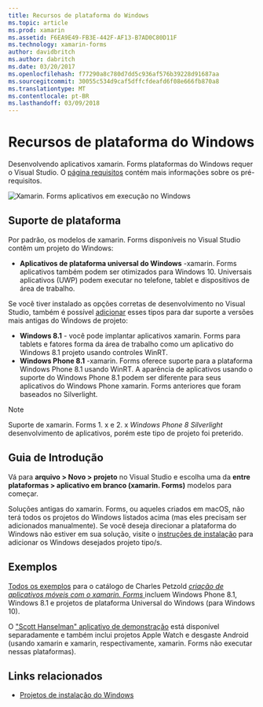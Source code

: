 ```yaml
---
title: Recursos de plataforma do Windows
ms.topic: article
ms.prod: xamarin
ms.assetid: F6EA9E49-FB3E-442F-AF13-B7AD0C80D11F
ms.technology: xamarin-forms
author: davidbritch
ms.author: dabritch
ms.date: 03/20/2017
ms.openlocfilehash: f77290a8c780d7dd5c936af576b39228d91687aa
ms.sourcegitcommit: 30055c534d9caf5dffcfdeafd6f08e666fb870a8
ms.translationtype: MT
ms.contentlocale: pt-BR
ms.lasthandoff: 03/09/2018
---
```

# <a name="windows-platform-features"></a>Recursos de plataforma do Windows

Desenvolvendo aplicativos xamarin. Forms plataformas do Windows requer o Visual Studio. O [página requisitos](~/xamarin-forms/get-started/installation.md) contém mais informações sobre os pré-requisitos.

![](images/allhanselman.png "Xamarin. Forms aplicativos em execução no Windows")

## <a name="platform-support"></a>Suporte de plataforma

Por padrão, os modelos de xamarin. Forms disponíveis no Visual Studio contêm um projeto do Windows:

* **Aplicativos de plataforma universal do Windows** -xamarin. Forms aplicativos também podem ser otimizados para Windows 10. Universais aplicativos (UWP) podem executar no telefone, tablet e dispositivos de área de trabalho.

Se você tiver instalado as opções corretas de desenvolvimento no Visual Studio, também é possível [adicionar](installation/index.md) esses tipos para dar suporte a versões mais antigas do Windows de projeto:

* **Windows 8.1** - você pode implantar aplicativos xamarin. Forms para tablets e fatores forma da área de trabalho como um aplicativo do Windows 8.1 projeto usando controles WinRT.
* **Windows Phone 8.1** -xamarin. Forms oferece suporte para a plataforma Windows Phone 8.1 usando WinRT. A aparência de aplicativos usando o suporte do Windows Phone 8.1 podem ser diferente para seus aplicativos do Windows Phone xamarin. Forms anteriores que foram baseados no Silverlight.


> [!NOTE]
> Suporte de xamarin. Forms 1. x e 2. x _Windows Phone 8 Silverlight_ desenvolvimento de aplicativos, porém este tipo de projeto foi preterido.


## <a name="getting-started"></a>Guia de Introdução

Vá para **arquivo > Novo > projeto** no Visual Studio e escolha uma da **entre plataformas > aplicativo em branco (xamarin. Forms)** modelos para começar.

Soluções antigas do xamarin. Forms, ou aqueles criados em macOS, não terá todos os projetos do Windows listados acima (mas eles precisam ser adicionados manualmente).
Se você deseja direcionar a plataforma do Windows não estiver em sua solução, visite o [instruções de instalação](installation/index.md) para adicionar os Windows desejados projeto tipo/s.


## <a name="samples"></a>Exemplos

[Todos os exemplos](https://github.com/xamarin/xamarin-forms-book-preview-2) para o catálogo de Charles Petzold [ *criação de aplicativos móveis com o xamarin. Forms* ](~/xamarin-forms/creating-mobile-apps-xamarin-forms/index.md) incluem Windows Phone 8.1, Windows 8.1 e projetos de plataforma Universal do Windows (para Windows 10).

O ["Scott Hanselman" aplicativo de demonstração](https://github.com/jamesmontemagno/Hanselman.Forms) está disponível separadamente e também inclui projetos Apple Watch e desgaste Android (usando xamarin e xamarin, respectivamente, xamarin. Forms não executar nessas plataformas).


## <a name="related-links"></a>Links relacionados

- [Projetos de instalação do Windows](~/xamarin-forms/platform/windows/installation/index.md)
